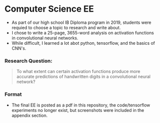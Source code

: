 # Computer Science EE 
* As part of our high school IB Diploma program in 2019, students were requied to choose a topic to research and write about. 
* I chose to write a 25-page, 3655-word analysis on activation functions in convolutional neural networks. 
* While difficult, I learned a lot abot python, tensorflow, and the basics of CNN's. 

### Research Question: 
> To what extent can certain activation functions produce more accurate predictions of handwritten digits in a convolutional neural network?

### Format
* The final EE is posted as a pdf in this repository, the code/tensorflow experiments no longer exist, but screenshots were included in the appendix section.






